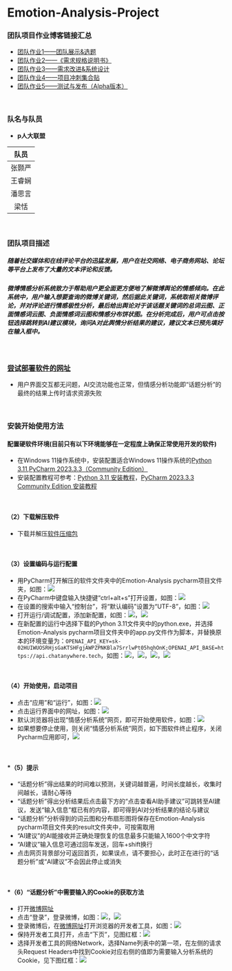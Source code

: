 # Emotion-Analysis-Project

### 团队项目作业博客链接汇总
* [团队作业1——团队展示&选题](https://www.cnblogs.com/doublettian75/p/18486470)
* [团队作业2——《需求规格说明书》](https://www.cnblogs.com/doublettian75/p/18508828)
* [团队作业3——需求改进&系统设计](https://www.cnblogs.com/doublettian75/p/18525034)
* [团队作业4——项目冲刺集合贴](https://www.cnblogs.com/doublettian75/p/18535611)
* [团队作业5——测试与发布（Alpha版本）](https://www.cnblogs.com/doublettian75/p/18555487)

<br>

### 队名与队员
* **p人大联盟**

|队员|
| :----: | 
|张颢严|
|王睿娴|
|潘思言|
|梁恬|

<br>

### 团队项目描述
##### 随着社交媒体和在线评论平台的迅猛发展，用户在社交网络、电子商务网站、论坛等平台上发布了大量的文本评论和反馈。

##### 微博情感分析系统致力于帮助用户更全面更方便地了解微博舆论的情感倾向。在此系统中，用户输入想要查询的微博关键词，然后据此关键词，系统取相关微博评论，并对评论进行情感极性分析，最后给出舆论对于该话题关键词的总词云图、正面情感词云图、负面情感词云图和情感分布饼状图。在分析完成后，用户可点击按钮选择跳转到AI建议模块，询问A对此舆情分析结果的建议，建议文本已预先填好在输入框中。

<br>

### [**尝试部署软件的网址**](http://8.138.182.84/)
* 用户界面交互都无问题，AI交流功能也正常，但情感分析功能即“话题分析”的最终的结果上传时请求资源失败

<br>

### 安装开始使用方法
#### 配置硬软件环境(目前只有以下环境能够在一定程度上确保正常使用开发的软件)
* 在Windows 11操作系统中，安装配置适合Windows 11操作系统的[Python 3.11](https://www.python.org/downloads/),[PyCharm 2023.3.3（Community Edition）](https://www.jetbrains.com/pycharm/download/?section=windows)
* 安装配置教程可参考：[Python 3.11 安装教程](https://blog.csdn.net/weixin_41989626/article/details/140155419)，[PyCharm 2023.3.3 Community Edition 安装教程](https://blog.csdn.net/killer_queen2Y/article/details/134893821)

<br>

#### （2）下载解压软件
* 下载并解压[软件压缩包](https://github.com/TheteamofP/Emotion-Analysis-Project/blob/main/Emotion-Analysis.zip)

<br>

#### （3）设置编码与运行配置
* 用PyCharm打开解压的软件文件夹中的Emotion-Analysis pycharm项目文件夹，如图：![](https://img2024.cnblogs.com/blog/3509240/202411/3509240-20241127205308084-1800070027.png)
* 在PyCharm中键盘输入快捷键“ctrl+alt+s”打开设置，如图：![](https://img2024.cnblogs.com/blog/3509240/202411/3509240-20241128131924486-1378022731.png)
* 在设置的搜索中输入“控制台”，将“默认编码”设置为“UTF-8”，如图：![](https://img2024.cnblogs.com/blog/3509240/202411/3509240-20241128174454263-831096276.png)
* 打开运行/调试配置，添加新配置，如图：![](https://img2024.cnblogs.com/blog/3509240/202411/3509240-20241127205448740-1103701956.png)，![](https://img2024.cnblogs.com/blog/3509240/202411/3509240-20241127205546193-313892342.png)
* 在新配置的运行中选择下载的Python 3.11文件夹中的python.exe，并选择Emotion-Analysis pycharm项目文件夹中的app.py文件作为脚本，并替换原本的环境变量为：`OPENAI_API_KEY=sk-02HUIWUOSRHjsGaKTSHFgjAWPZPNKBla7SrrlwPt05hqhOnK;OPENAI_API_BASE=https://api.chatanywhere.tech`，如图：![](https://img2024.cnblogs.com/blog/3509240/202411/3509240-20241127210002025-1652102826.png)，![](https://img2024.cnblogs.com/blog/3509240/202411/3509240-20241127210028722-787264789.png)，![](https://img2024.cnblogs.com/blog/3509240/202411/3509240-20241127210114432-704720719.png)，![](https://img2024.cnblogs.com/blog/3509240/202411/3509240-20241127210139728-706422809.png)

<br>

#### （4）开始使用，启动项目
* 点击“应用”和“运行”，如图：![](https://img2024.cnblogs.com/blog/3509240/202411/3509240-20241127210302713-1421464545.png)
* 点击运行界面中的网址，如图：![](https://img2024.cnblogs.com/blog/3509240/202411/3509240-20241127210405325-1976859148.png)
* 默认浏览器将出现“情感分析系统”网页，即可开始使用软件，如图：![](https://img2024.cnblogs.com/blog/3509240/202411/3509240-20241127210507689-552850144.png)
* 如果想要停止使用，则关闭“情感分析系统”网页，如下图软件终止程序，关闭Pycharm应用即可，![](https://img2024.cnblogs.com/blog/3509240/202411/3509240-20241127211117906-8573518.png)

<br>

#### *（5）提示
* “话题分析”得出结果的时间难以预测，关键词越普遍，时间长度越长，收集时间越长，请耐心等待
* “话题分析”得出分析结果后点击最下方的“点击查看AI助手建议”可跳转至AI建议，发送“输入信息”框已有的内容，即可得到AI对分析结果的结论与建议
* “话题分析”分析得到的词云图和分布扇形图将保存在Emotion-Analysis pycharm项目文件夹的result文件夹中，可按需取用
* “AI建议”的AI能接收并正确处理恢复的信息最多只能输入1600个中文字符
* “AI建议”输入信息可通过回车发送，回车+shift换行
* 点击网页背景部分可返回首页，如果误点，请不要担心，此时正在进行的“话题分析”或“AI建议”不会因此停止或消失

<br>

#### *（6）“话题分析”中需要输入的Cookie的获取方法
  * 打开[微博网址](https://weibo.cn/)
  * 点击“登录”，登录微博，如图：![](https://img2024.cnblogs.com/blog/3509240/202411/3509240-20241127120405248-1317957418.png)，![](https://img2024.cnblogs.com/blog/3509240/202411/3509240-20241127120433691-16150431.png)
  * 登录微博后，在[微博网址](https://weibo.cn/)打开浏览器的开发者工具，如图：![](https://img2024.cnblogs.com/blog/3509240/202411/3509240-20241126133431144-2078678274.png)
  * 保持开发者工具打开，点击“下页”，见图红框：![](https://img2024.cnblogs.com/blog/3509240/202411/3509240-20241126133531453-814568252.png)
  * 选择开发者工具的网络Network，选择Name列表中的第一项，在左侧的请求头Request Headers中找到Cookie对应右侧的值即为需要输入分析系统的Cookie，见下图红框：![](https://img2024.cnblogs.com/blog/3509240/202411/3509240-20241126134135765-1991210342.png)

<br>

